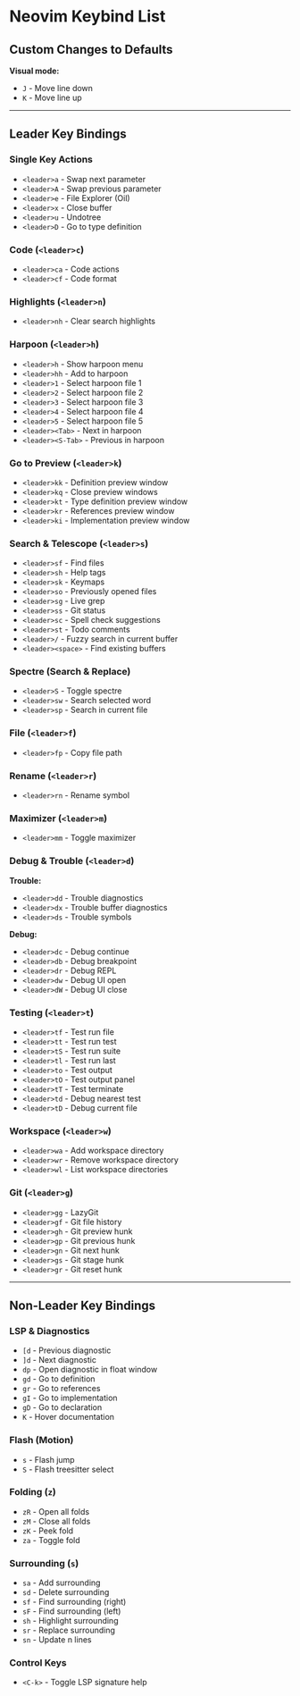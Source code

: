 # Neovim Keybind List

## Custom Changes to Defaults

**Visual mode:**
- `J` - Move line down
- `K` - Move line up

---

## Leader Key Bindings

### Single Key Actions
- `<leader>a` - Swap next parameter
- `<leader>A` - Swap previous parameter
- `<leader>e` - File Explorer (Oil)
- `<leader>x` - Close buffer
- `<leader>u` - Undotree
- `<leader>D` - Go to type definition

### Code (`<leader>c`)
- `<leader>ca` - Code actions
- `<leader>cf` - Code format

### Highlights (`<leader>n`)
- `<leader>nh` - Clear search highlights

### Harpoon (`<leader>h`)
- `<leader>h` - Show harpoon menu
- `<leader>hh` - Add to harpoon
- `<leader>1` - Select harpoon file 1
- `<leader>2` - Select harpoon file 2
- `<leader>3` - Select harpoon file 3
- `<leader>4` - Select harpoon file 4
- `<leader>5` - Select harpoon file 5
- `<leader><Tab>` - Next in harpoon
- `<leader><S-Tab>` - Previous in harpoon

### Go to Preview (`<leader>k`)
- `<leader>kk` - Definition preview window
- `<leader>kq` - Close preview windows
- `<leader>kt` - Type definition preview window
- `<leader>kr` - References preview window
- `<leader>ki` - Implementation preview window

### Search & Telescope (`<leader>s`)
- `<leader>sf` - Find files
- `<leader>sh` - Help tags
- `<leader>sk` - Keymaps
- `<leader>so` - Previously opened files
- `<leader>sg` - Live grep
- `<leader>ss` - Git status
- `<leader>sc` - Spell check suggestions
- `<leader>st` - Todo comments
- `<leader>/` - Fuzzy search in current buffer
- `<leader><space>` - Find existing buffers

### Spectre (Search & Replace)
- `<leader>S` - Toggle spectre
- `<leader>sw` - Search selected word
- `<leader>sp` - Search in current file

### File (`<leader>f`)
- `<leader>fp` - Copy file path

### Rename (`<leader>r`)
- `<leader>rn` - Rename symbol

### Maximizer (`<leader>m`)
- `<leader>mm` - Toggle maximizer

### Debug & Trouble (`<leader>d`)
**Trouble:**
- `<leader>dd` - Trouble diagnostics
- `<leader>dx` - Trouble buffer diagnostics
- `<leader>ds` - Trouble symbols

**Debug:**
- `<leader>dc` - Debug continue
- `<leader>db` - Debug breakpoint
- `<leader>dr` - Debug REPL
- `<leader>dw` - Debug UI open
- `<leader>dW` - Debug UI close

### Testing (`<leader>t`)
- `<leader>tf` - Test run file
- `<leader>tt` - Test run test
- `<leader>tS` - Test run suite
- `<leader>tl` - Test run last
- `<leader>to` - Test output
- `<leader>tO` - Test output panel
- `<leader>tT` - Test terminate
- `<leader>td` - Debug nearest test
- `<leader>tD` - Debug current file

### Workspace (`<leader>w`)
- `<leader>wa` - Add workspace directory
- `<leader>wr` - Remove workspace directory
- `<leader>wl` - List workspace directories

### Git (`<leader>g`)
- `<leader>gg` - LazyGit
- `<leader>gf` - Git file history
- `<leader>gh` - Git preview hunk
- `<leader>gp` - Git previous hunk
- `<leader>gn` - Git next hunk
- `<leader>gs` - Git stage hunk
- `<leader>gr` - Git reset hunk

---

## Non-Leader Key Bindings

### LSP & Diagnostics
- `[d` - Previous diagnostic
- `]d` - Next diagnostic
- `dp` - Open diagnostic in float window
- `gd` - Go to definition
- `gr` - Go to references
- `gI` - Go to implementation
- `gD` - Go to declaration
- `K` - Hover documentation

### Flash (Motion)
- `s` - Flash jump
- `S` - Flash treesitter select

### Folding (`z`)
- `zR` - Open all folds
- `zM` - Close all folds
- `zK` - Peek fold
- `za` - Toggle fold

### Surrounding (`s`)
- `sa` - Add surrounding
- `sd` - Delete surrounding
- `sf` - Find surrounding (right)
- `sF` - Find surrounding (left)
- `sh` - Highlight surrounding
- `sr` - Replace surrounding
- `sn` - Update n lines

### Control Keys
- `<C-k>` - Toggle LSP signature help
